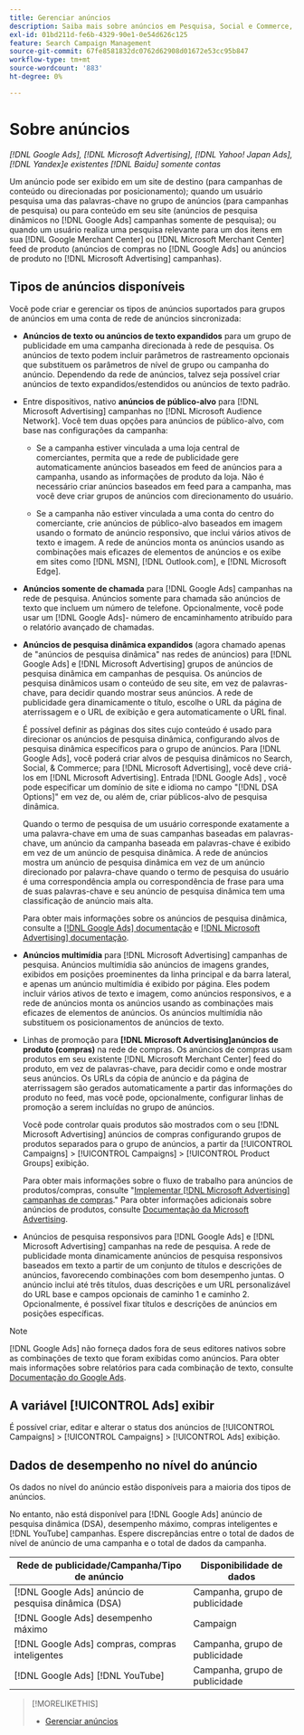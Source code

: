 ```yaml
---
title: Gerenciar anúncios
description: Saiba mais sobre anúncios em Pesquisa, Social e Commerce, incluindo os tipos de anúncios disponíveis.
exl-id: 01bd211d-fe6b-4329-90e1-0e54d626c125
feature: Search Campaign Management
source-git-commit: 67fe8581832dc0762d62908d01672e53cc95b847
workflow-type: tm+mt
source-wordcount: '883'
ht-degree: 0%

---
```


# Sobre anúncios

*[!DNL Google Ads], [!DNL Microsoft Advertising], [!DNL Yahoo! Japan Ads], [!DNL Yandex]e existentes [!DNL Baidu] somente contas*

Um anúncio pode ser exibido em um site de destino (para campanhas de conteúdo ou direcionadas por posicionamento); quando um usuário pesquisa uma das palavras-chave no grupo de anúncios (para campanhas de pesquisa) ou para conteúdo em seu site (anúncios de pesquisa dinâmicos no [!DNL Google Ads] campanhas somente de pesquisa); ou quando um usuário realiza uma pesquisa relevante para um dos itens em sua [!DNL Google Merchant Center] ou [!DNL Microsoft Merchant Center] feed de produto (anúncios de compras no [!DNL Google Ads] ou anúncios de produto no [!DNL Microsoft Advertising] campanhas).

## Tipos de anúncios disponíveis

Você pode criar e gerenciar os tipos de anúncios suportados para grupos de anúncios em uma conta de rede de anúncios sincronizada:

* **Anúncios de texto ou anúncios de texto expandidos** para um grupo de publicidade em uma campanha direcionada à rede de pesquisa. Os anúncios de texto podem incluir parâmetros de rastreamento opcionais que substituem os parâmetros de nível de grupo ou campanha do anúncio. Dependendo da rede de anúncios, talvez seja possível criar anúncios de texto expandidos/estendidos ou anúncios de texto padrão.

* Entre dispositivos, nativo **anúncios de público-alvo** para [!DNL Microsoft Advertising] campanhas no [!DNL Microsoft Audience Network]. Você tem duas opções para anúncios de público-alvo, com base nas configurações da campanha:

   * Se a campanha estiver vinculada a uma loja central de comerciantes, permita que a rede de publicidade gere automaticamente anúncios baseados em feed de anúncios para a campanha, usando as informações de produto da loja. Não é necessário criar anúncios baseados em feed para a campanha, mas você deve criar grupos de anúncios com direcionamento do usuário.

   * Se a campanha não estiver vinculada a uma conta do centro do comerciante, crie anúncios de público-alvo baseados em imagem usando o formato de anúncio responsivo, que inclui vários ativos de texto e imagem. A rede de anúncios monta os anúncios usando as combinações mais eficazes de elementos de anúncios e os exibe em sites como [!DNL MSN], [!DNL Outlook.com], e [!DNL Microsoft Edge].

* **Anúncios somente de chamada** para [!DNL Google Ads] campanhas na rede de pesquisa. Anúncios somente para chamada são anúncios de texto que incluem um número de telefone. Opcionalmente, você pode usar um [!DNL Google Ads]- número de encaminhamento atribuído para o relatório avançado de chamadas.

* **Anúncios de pesquisa dinâmica expandidos** (agora chamado apenas de &quot;anúncios de pesquisa dinâmica&quot; nas redes de anúncios) para [!DNL Google Ads] e [!DNL Microsoft Advertising] grupos de anúncios de pesquisa dinâmica em campanhas de pesquisa. Os anúncios de pesquisa dinâmicos usam o conteúdo de seu site, em vez de palavras-chave, para decidir quando mostrar seus anúncios. A rede de publicidade gera dinamicamente o título, escolhe o URL da página de aterrissagem e o URL de exibição e gera automaticamente o URL final.

  É possível definir as páginas dos sites cujo conteúdo é usado para direcionar os anúncios de pesquisa dinâmica, configurando alvos de pesquisa dinâmica específicos para o grupo de anúncios. Para [!DNL Google Ads], você poderá criar alvos de pesquisa dinâmicos no Search, Social, &amp; Commerce; para [!DNL Microsoft Advertising], você deve criá-los em [!DNL Microsoft Advertising]. Entrada [!DNL Google Ads] , você pode especificar um domínio de site e idioma no campo &quot;[!DNL DSA Options]&quot; em vez de, ou além de, criar públicos-alvo de pesquisa dinâmica.

  Quando o termo de pesquisa de um usuário corresponde exatamente a uma palavra-chave em uma de suas campanhas baseadas em palavras-chave, um anúncio da campanha baseada em palavras-chave é exibido em vez de um anúncio de pesquisa dinâmica. A rede de anúncios mostra um anúncio de pesquisa dinâmica em vez de um anúncio direcionado por palavra-chave quando o termo de pesquisa do usuário é uma correspondência ampla ou correspondência de frase para uma de suas palavras-chave e seu anúncio de pesquisa dinâmica tem uma classificação de anúncio mais alta.

  Para obter mais informações sobre os anúncios de pesquisa dinâmica, consulte a [[!DNL Google Ads] documentação](https://support.google.com/google-ads/answer/2471185) e [[!DNL Microsoft Advertising] documentação](https://help.ads.microsoft.com/#apex/ads/en/56794).

* **Anúncios multimídia** para [!DNL Microsoft Advertising] campanhas de pesquisa. Anúncios multimídia são anúncios de imagens grandes, exibidos em posições proeminentes da linha principal e da barra lateral, e apenas um anúncio multimídia é exibido por página. Eles podem incluir vários ativos de texto e imagem, como anúncios responsivos, e a rede de anúncios monta os anúncios usando as combinações mais eficazes de elementos de anúncios. Os anúncios multimídia não substituem os posicionamentos de anúncios de texto.

* Linhas de promoção para **[!DNL Microsoft Advertising]anúncios de produto (compras)** na rede de compras. Os anúncios de compras usam produtos em seu existente [!DNL Microsoft Merchant Center] feed do produto, em vez de palavras-chave, para decidir como e onde mostrar seus anúncios. Os URLs da cópia de anúncio e da página de aterrissagem são gerados automaticamente a partir das informações do produto no feed, mas você pode, opcionalmente, configurar linhas de promoção a serem incluídas no grupo de anúncios.

  Você pode controlar quais produtos são mostrados com o seu [!DNL Microsoft Advertising] anúncios de compras configurando grupos de produtos separados para o grupo de anúncios, a partir da [!UICONTROL Campaigns] > [!UICONTROL Campaigns] > [!UICONTROL Product Groups] exibição.

  Para obter mais informações sobre o fluxo de trabalho para anúncios de produtos/compras, consulte &quot;[Implementar [!DNL Microsoft Advertising] campanhas de compras](/help/search-social-commerce/campaign-management/special-campaign-types/microsoft-shopping-campaigns.md).&quot;  Para obter informações adicionais sobre anúncios de produtos, consulte [Documentação da Microsoft Advertising](https://help.ads.microsoft.com/#apex/3/en/51082).

* Anúncios de pesquisa responsivos para [!DNL Google Ads] e [!DNL Microsoft Advertising] campanhas na rede de pesquisa. A rede de publicidade monta dinamicamente anúncios de pesquisa responsivos baseados em texto a partir de um conjunto de títulos e descrições de anúncios, favorecendo combinações com bom desempenho juntas. O anúncio inclui até três títulos, duas descrições e um URL personalizável do URL base e campos opcionais de caminho 1 e caminho 2. Opcionalmente, é possível fixar títulos e descrições de anúncios em posições específicas.

>[!NOTE]
>
>[!DNL Google Ads] não forneça dados fora de seus editores nativos sobre as combinações de texto que foram exibidas como anúncios. Para obter mais informações sobre relatórios para cada combinação de texto, consulte [Documentação do Google Ads](https://support.google.com/google-ads/answer/7684791).

## A variável [!UICONTROL Ads] exibir

É possível criar, editar e alterar o status dos anúncios de [!UICONTROL Campaigns] > [!UICONTROL Campaigns] > [!UICONTROL Ads] exibição.

## Dados de desempenho no nível do anúncio

Os dados no nível do anúncio estão disponíveis para a maioria dos tipos de anúncios.

No entanto, não está disponível para [!DNL Google Ads] anúncio de pesquisa dinâmica (DSA), desempenho máximo, compras inteligentes e [!DNL YouTube] campanhas. Espere discrepâncias entre o total de dados de nível de anúncio de uma campanha e o total de dados da campanha.

| Rede de publicidade/Campanha/Tipo de anúncio | Disponibilidade de dados |
|---|---|
| [!DNL Google Ads] anúncio de pesquisa dinâmica (DSA) | Campanha, grupo de publicidade |
| [!DNL Google Ads] desempenho máximo | Campaign |
| [!DNL Google Ads] compras, compras inteligentes | Campanha, grupo de publicidade |
| [!DNL Google Ads] [!DNL YouTube] | Campanha, grupo de publicidade |

>[!MORELIKETHIS]
>
>* [Gerenciar anúncios](ad-manage.md)
